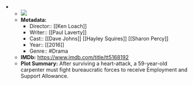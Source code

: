 - 
    - ![](https://m.media-amazon.com/images/M/MV5BMTQ4NTMzMTk4NV5BMl5BanBnXkFtZTgwNTU5MjE4MDI@._V1_SX300.jpg)  
    - **Metadata:**
        - Director:: [[Ken Loach]]
        - Writer:: [[Paul Laverty]]
        - Cast:: [[Dave Johns]] [[Hayley Squires]] [[Sharon Percy]]
        - Year:: [[2016]]
        - Genre:: #Drama
    - **IMDb:** https://www.imdb.com/title/tt5168192
    - **Plot Summary:** After surviving a heart-attack, a 59-year-old carpenter must fight bureaucratic forces to receive Employment and Support Allowance.
